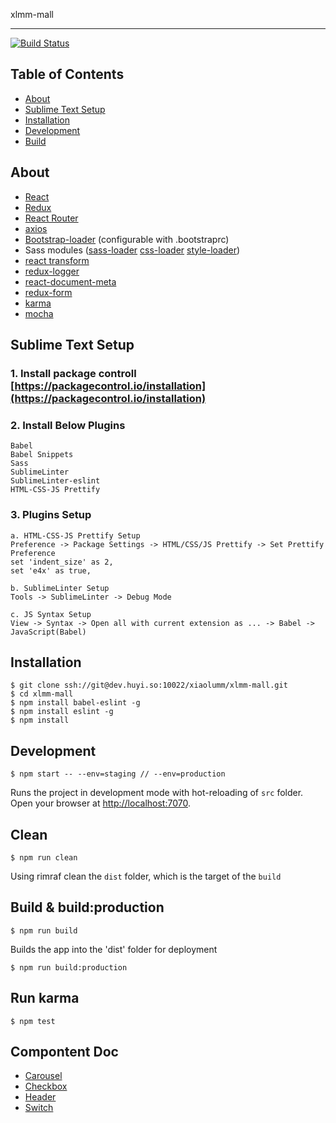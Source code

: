 xlmm-mall
_______________________

[![Build Status](http://dev.huyi.so:8000/api/badges/XLMM-FE/xlmm-mall/status.svg)](http://dev.huyi.so:8000/XLMM-FE/xlmm-mall)

## Table of Contents

- [About](#about)
- [Sublime Text Setup](#about)
- [Installation](#installation)
- [Development](#development)
- [Build](#build--buildproduction)

## About
- [React](https://github.com/facebook/react)
- [Redux](https://github.com/gaearon/redux)
- [React Router](https://github.com/rackt/react-router)
- [axios](https://github.com/mzabriskie/axios)
- [Bootstrap-loader](https://github.com/shakacode/bootstrap-loader) (configurable with .bootstraprc)
- Sass modules ([sass-loader](https://github.com/jtangelder/sass-loader) [css-loader](https://github.com/webpack/css-loader) [style-loader](https://github.com/webpack/style-loader))
- [react transform](https://github.com/gaearon/react-transform)
- [redux-logger](https://github.com/fcomb/redux-logger)
- [react-document-meta](https://github.com/kodyl/react-document-meta)
- [redux-form](https://github.com/erikras/redux-form)
- [karma](https://github.com/karma-runner/karma)
- [mocha](https://github.com/mochajs/mocha)

## Sublime Text Setup
### 1. Install package controll [https://packagecontrol.io/installation](https://packagecontrol.io/installation)
### 2. Install Below Plugins
```
Babel
Babel Snippets
Sass
SublimeLinter
SublimeLinter-eslint
HTML-CSS-JS Prettify
``` 
### 3. Plugins Setup
```text
a. HTML-CSS-JS Prettify Setup
Preference -> Package Settings -> HTML/CSS/JS Prettify -> Set Prettify Preference
set 'indent_size' as 2,
set 'e4x' as true, 

b. SublimeLinter Setup
Tools -> SublimeLinter -> Debug Mode

c. JS Syntax Setup
View -> Syntax -> Open all with current extension as ... -> Babel -> JavaScript(Babel)
```
## Installation
```shell
$ git clone ssh://git@dev.huyi.so:10022/xiaolumm/xlmm-mall.git
$ cd xlmm-mall
$ npm install babel-eslint -g
$ npm install eslint -g
$ npm install
```

## Development
```
$ npm start -- --env=staging // --env=production
```
Runs the project in development mode with hot-reloading of `src` folder.
Open your browser at [http://localhost:7070](http://localhost:7070).

## Clean
```
$ npm run clean
```
Using rimraf clean the `dist` folder, which is the target of the `build`

## Build & build:production
```
$ npm run build
```
Builds the app into the 'dist' folder for deployment
```
$ npm run build:production
```
## Run karma
```
$ npm test
```

## Compontent Doc
- [Carousel](/src/components/Carousel)
- [Checkbox](/src/components/Checkbox)
- [Header](/src/components/Header)
- [Switch](/src/components/Switch)


